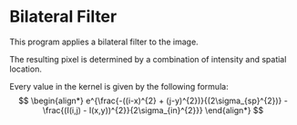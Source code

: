 # Bilateral Filter

This program applies a bilateral filter to the image.

The resulting pixel is determined by a combination of intensity and spatial location.

Every value in the kernel is given by the following formula:
$$
\begin{align*}
e^{\frac{-((i-x)^{2} + (j-y)^{2})}{(2\sigma_{sp}^{2})} - \frac{(I(i,j) - I(x,y))^{2}}{2\sigma_{in}^{2}}}
\end{align*}
$$